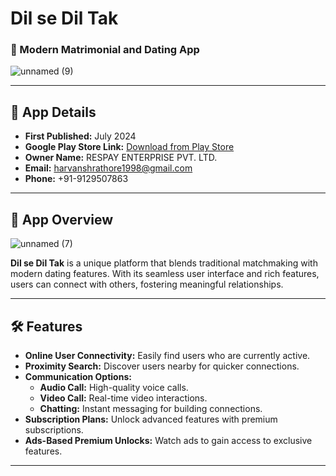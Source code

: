 # **Dil se Dil Tak**

### **💖 Modern Matrimonial and Dating App**

![unnamed (9)](https://github.com/user-attachments/assets/3e53c0ba-5e45-4e7b-ba9a-b5927c6fc2b8)

---

## **🔗 App Details**

- **First Published:** July 2024  
- **Google Play Store Link:** [Download from Play Store](https://play.google.com/store/apps/details?id=com.heavenonthisearth.matrinomy)
-  **Owner Name:** RESPAY ENTERPRISE PVT. LTD.  
- **Email:** [harvanshrathore1998@gmail.com](mailto:harvanshrathore1998@gmail.com)  
- **Phone:** +91-9129507863  

---



## **📱 App Overview**

![unnamed (7)](https://github.com/user-attachments/assets/cb0b026d-b9ce-4a7c-888f-0d70ef8800ab)

**Dil se Dil Tak** is a unique platform that blends traditional matchmaking with modern dating features. With its seamless user interface and rich features, users can connect with others, fostering meaningful relationships.

---

## **🛠️ Features**

- **Online User Connectivity:** Easily find users who are currently active.  
- **Proximity Search:** Discover users nearby for quicker connections.  
- **Communication Options:**  
  - **Audio Call:** High-quality voice calls.  
  - **Video Call:** Real-time video interactions.  
  - **Chatting:** Instant messaging for building connections.  
- **Subscription Plans:** Unlock advanced features with premium subscriptions.  
- **Ads-Based Premium Unlocks:** Watch ads to gain access to exclusive features.  

---

